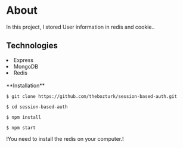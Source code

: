<h1>About</h1>
<p>In this project, I stored User information in redis and cookie..<p>


<h2>Technologies</h2>
 
<li>Express</li>
<li>MongoDB</li>
<li>Redis</li>

<br>
**Installation**

 `$ git clone https://github.com/thebozturk/session-based-auth.git`

 `$ cd session-based-auth`
 
 `$ npm install`
 
 `$ npm start`
 
 !You need to install the redis on your computer.!
